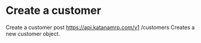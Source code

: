 # Create a customer

Create a customer post https://api.katanamrp.com/v1 /customers Creates a new customer
object.
